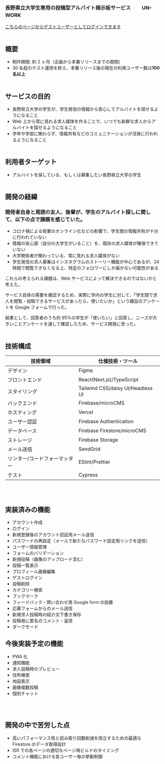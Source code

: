### 長野県立大学生専用の投稿型アルバイト掲示板サービス　　 UN-WORK 　

[こちらのページからゲストユーザーとしてログインできます](https://un-work.vercel.app/login)
<br />
<br />

## 概要

-   制作期間: 約 2 ヶ月（企画から本番リリースまでの期間）
-   30 名程のテスト運用を終え、本番リリース後の現在の利用ユーザー数は**100 名以上**
    <br />
    <br />

## サービスの目的

-   長野県立大学の学生が、学生発信の情報から安心してアルバイトを探せるようになること
-   Web 上から常に見れる求人媒体を作ることで、いつでも新鮮な求人からアルバイトを探せるようになること
-   学年や学部に関わらず、情報共有などのコミュニケーションが活発に行われるようになること
    <br />
    <br />

## 利用者ターゲット

-   アルバイトを探している、もしくは募集したい長野県立大学の学生
    <br />
    <br />

## 開発の経緯

### 開発者自身と周囲の友人、後輩が、学生のアルバイト探しに関して、以下の点で課題を感じていた。

-   コロナ禍による授業のオンライン化などの影響で、学生間の情報共有が十分に行われていない
-   情報の安心感（自分の大学生がいること）を、既存の求人媒体が確保できていない
-   大学関係者が関わっている、常に見れる求人媒体がない
-   学生発信の求人募集はインスタグラムのストーリー機能が中心であるが、24 時間で閲覧できなくなる上、特定のフォロワーにしか届かない可能性がある

これらの考えられる課題は、Web サービスによって解決できるのではないかと考えた。

サービス自体の需要を確認するため、実際に学内の学生に対して、「学生間で求人を閲覧・投稿できるサービスがあったら、使いたいか」という趣旨のアンケートを Google フォームで行った。

結果として、回答者のうち約 95%の学生が「使いたい」と回答し、ニーズが大きいことアンケートを通して確認したため、サービス開発に至った。
<br />
<br />

## 技術構成

| 技術領域                      | 仕様技術・ツール                  |
| ----------------------------- | --------------------------------- |
| デザイン                      | Figma                             |
| フロントエンド                | React(Next.js)/TypeScript         |
| スタイリング                  | Tailwind CSS/daisy UI/Headless UI |
| バックエンド                  | Firebase/microCMS                 |
| ホスティング                  | Vercel                            |
| ユーザー認証                  | Firebase Authentication           |
| データベース                  | Firebase Firestore/microCMS       |
| ストレージ                    | Firebase Storage                  |
| メール送信                    | SendGrid                          |
| リンター/コードフォーマッター | ESlint/Prettier                   |
| テスト                        | Cypress                           |

<br />
<br />

## 実装済みの機能

-   アカウント作成
-   ログイン
-   新規登録後のアカウント認証用メール送信
-   パスワードの再設定（メールで新たなパスワード設定用リンクを送信）
-   ユーザー情報管理
-   フォームのバリデーション
-   新規投稿（画像のアップロード含む）
-   投稿一覧表示
-   プロフィール画像編集
-   ゲストログイン
-   投稿削除
-   カテゴリー検索
-   ブックマーク
-   フィードバック・問い合わせ用 Google form の設置
-   応募フォームからのメール送信
-   新規求人投稿時の紹介文下書き保存
-   投稿毎に匿名のコメント・返信
-   ダークモード

## 今後実装予定の機能

-   PWA 化
-   通知機能
-   求人投稿時のプレビュー
-   住所検索
-   地図表示
-   画像複数投稿
-   個別チャット

<br />
<br />

## 開発の中で苦労した点

-   高いパフォーマンス性と読み取り回数削減を両立するための最適な Firestore のデータ取得設計
-   ISR での各ページの適切なページ再ビルドのタイミング
-   コメント機能における各ユーザー毎の挙動制御
